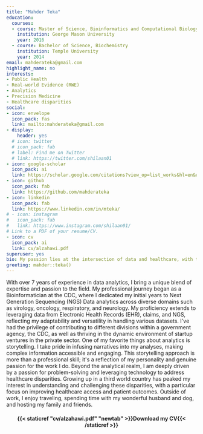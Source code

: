 ```yaml
---
title: "Mahder Teka"
education:
  courses:
  - course: Master of Science, Bioinformatics and Computational Biology
    institution: George Mason University
    year: 2016
  - course: Bachelor of Science, Biochemistry
    institution: Temple University
    year: 2014
email: mahderateka@gmail.com
highlight_name: no
interests:
- Public Health
- Real-world Evidence (RWE)
- Analytics
- Precision Medicine 
- Healthcare disparities 
social:
- icon: envelope
  icon_pack: fas
  link: mailto:mahderateka@gmail.com
- display:
    header: yes
  # icon: twitter
  # icon_pack: fab
  # label: Find me on Twitter
  # link: https://twitter.com/shilaan01
- icon: google-scholar
  icon_pack: ai
  link: https://scholar.google.com/citations?view_op=list_works&hl=en&user=N0O8CR8AAAAJ
- icon: github
  icon_pack: fab
  link: https://github.com/mahderateka
- icon: linkedin
  icon_pack: fab
  link: https://www.linkedin.com/in/mteka/
# - icon: instagram
#   icon_pack: fab
#   link: https://www.instagram.com/shilaan01/ 
# Link to a PDF of your resume/CV.
- icon: cv
  icon_pack: ai
  link: cv/alzahawi.pdf
superuser: yes
bio: My passion lies at the intersection of data and healthcare, with the ultimate career goal of leveraging data to promote healthcare access for all.
greeting: mahder::teka()
---
```


With over 7 years of experience in data analytics, I bring a unique blend of expertise and passion to the field. My professional journey began as a Bioinformatician at the CDC, where I dedicated my initial years to Next Generation Sequencing (NGS) Data analytics across diverse domains such as virology, oncology, respiratory, and neurology.
My proficiency extends to leveraging data from Electronic Health Records (EHR), claims, and NGS, reflecting my adaptability and versatility in handling various datasets. I've had the privilege of contributing to different divisions within a government agency, the CDC, as well as thriving in the dynamic environment of startup ventures in the private sector.
One of my favorite things about analytics is storytelling. I take pride in infusing narratives into my analyses, making complex information accessible and engaging. This storytelling approach is more than a professional skill; it's a reflection of my personality and genuine passion for the work I do.
Beyond the analytical realm, I am deeply driven by a passion for problem-solving and leveraging technology to address healthcare disparities. Growing up in a third world country has peaked my interest in understanding and challenging these disparities, with a particular focus on improving healthcare access and patient outcomes.
Outside of work, I enjoy traveling, spending time  with my wonderful husband and dog, and hosting my family and friends. 


<center> 

#### <i class="fa fa-download" aria-hidden="true" style="color:#035AA6"></i> {{< staticref "cv/alzahawi.pdf" "newtab" >}}Download my CV{{< /staticref >}}
</center> 